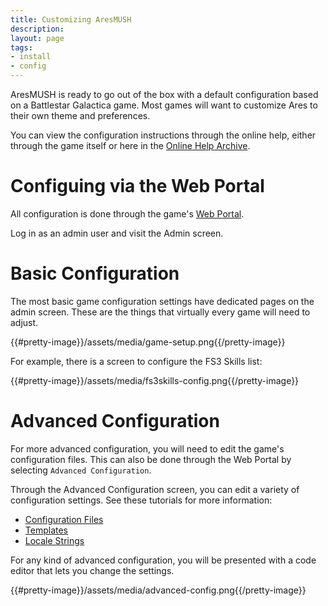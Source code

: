 ```yaml
---
title: Customizing AresMUSH
description:
layout: page
tags: 
- install
- config
---
```


AresMUSH is ready to go out of the box with a default configuration based on a Battlestar Galactica game.  Most games will want to customize Ares to their own theme and preferences.

You can view the configuration instructions through the online help, either through the game itself or here in the [Online Help Archive](/plugins).

# Configuing via the Web Portal

All configuration is done through the game's [Web Portal](/tutorials/web-portal).  

Log in as an admin user and visit the Admin screen.

# Basic Configuration

The most basic game configuration settings have dedicated pages on the admin screen.  These are the things that virtually every game will need to adjust.

{{#pretty-image}}/assets/media/game-setup.png{{/pretty-image}}

For example, there is a screen to configure the FS3 Skills list:

{{#pretty-image}}/assets/media/fs3skills-config.png{{/pretty-image}}

# Advanced Configuration

For more advanced configuration, you will need to edit the game's configuration files.  This can also be done through the Web Portal by selecting `Advanced Configuration`.  

Through the Advanced Configuration screen, you can edit a variety of configuration settings.  See these tutorials for more information:

* [Configuration Files](/tutorials/code/configuration)
* [Templates](/tutorials/code/templates)
* [Locale Strings](/tutorials/code/locale)

For any kind of advanced configuration, you will be presented with a code editor that lets you change the settings.

{{#pretty-image}}/assets/media/advanced-config.png{{/pretty-image}}


